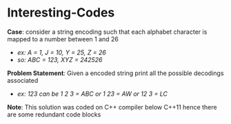 # Interesting-Codes

**Case**: consider a string encoding such that each alphabet character is mapped
to a number between 1 and 26
 - _ex: A = 1, J = 10, Y = 25, Z = 26_
 - _so: ABC = 123, XYZ = 242526_

**Problem Statement**: Given a encoded string print all the possible decodings associated
 - _ex: 123 can be 1 2 3 = ABC or 1 23 = AW or 12 3 = LC_

**Note**: This solution was coded on C++ compiler below C++11 hence there are some
redundant code blocks
